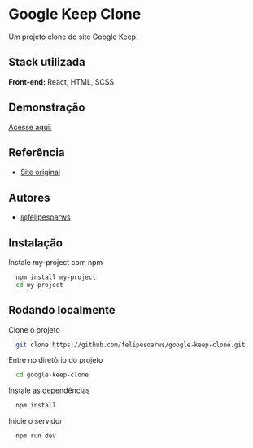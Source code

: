 
# Google Keep Clone 

Um projeto clone do site Google Keep. 




## Stack utilizada

**Front-end:** React, HTML, SCSS




## Demonstração 

<a href="https://google-keep-clone-rho-eight.vercel.app/" target="_blank">Acesse aqui.</a>


## Referência

 - [Site original](https://keep.google.com/)

 



## Autores

- [@felipesoarws](https://www.linkedin.com/in/felipesoarws/)



## Instalação

Instale my-project com npm

```bash
  npm install my-project
  cd my-project
```
    
## Rodando localmente

Clone o projeto

```bash
  git clone https://github.com/felipesoarws/google-keep-clone.git
```

Entre no diretório do projeto

```bash
  cd google-keep-clone
```

Instale as dependências

```bash
  npm install
```

Inicie o servidor

```bash
  npm run dev
```

